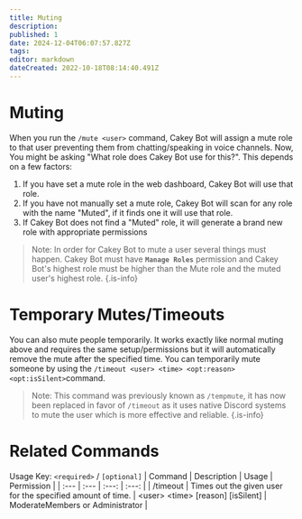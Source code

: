 ```yaml
---
title: Muting
description: 
published: 1
date: 2024-12-04T06:07:57.827Z
tags: 
editor: markdown
dateCreated: 2022-10-18T08:14:40.491Z
---
```


# Muting

When you run the `/mute <user>` command, Cakey Bot will assign a mute role to that user preventing them from chatting/speaking in voice channels. Now, You might be asking "What role does Cakey Bot use for this?". This depends on a few factors:

1. If you have set a mute role in the web dashboard, Cakey Bot will use that role.
2. If you have not manually set a mute role, Cakey Bot will scan for any role with the name "Muted", if it finds one it will use that role.
3. If Cakey Bot does not find a "Muted" role, it will generate a brand new role with appropriate permissions

> Note: In order for Cakey Bot to mute a user several things must happen. Cakey Bot must have **`Manage Roles`** permission and Cakey Bot's highest role must be higher than the Mute role and the muted user's highest role.
{.is-info}

# Temporary Mutes/Timeouts

You can also mute people temporarily. It works exactly like normal muting above and requires the same setup/permissions but it will automatically remove the mute after the specified time. You can temporarily mute someone by using the `/timeout <user> <time> <opt:reason> <opt:isSilent>`command.

> Note: This command was previously known as `/tempmute`, it has now been replaced in favor of `/timeout` as it uses native Discord systems to mute the user which is more effective and reliable.
{.is-info}

# Related Commands
Usage Key: `<required>` / `[optional]`
| Command | Description | Usage | Permission |
| :--- | :--- | :---: | :---: |
| /timeout | 	Times out the given user for the specified amount of time. | \<user> \<time> [reason] [isSilent] | ModerateMembers or Administrator | 